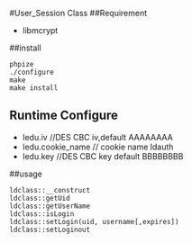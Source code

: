 #User_Session Class
##Requirement 
- libmcrypt

##install

```
phpize
./configure
make
make install
```

## Runtime Configure
- ledu.iv    //DES CBC iv,default AAAAAAAA  
- ledu.cookie_name  // cookie name  ldauth
- ledu.key  //DES CBC key default BBBBBBBB

##usage
```
ldclass::__construct
ldclass::getUid
ldclass::getUserName
ldclass::isLogin
ldclass::setLogin(uid, username[,expires])
ldclass::setLoginout
```
